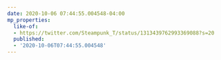 ```yaml
---
date: 2020-10-06 07:44:55.004548-04:00
mp_properties:
  like-of:
  - https://twitter.com/Steampunk_T/status/1313439762993369088?s=20
  published:
  - '2020-10-06T07:44:55.004548'
---
```


